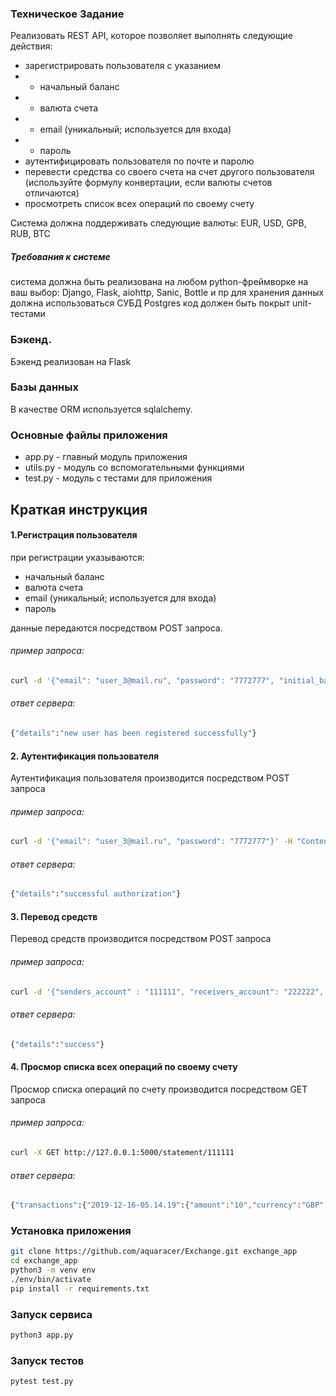 ### Техническое Задание
Реализовать REST API, которое позволяет  выполнять следующие действия:
- зарегистрировать пользователя с указанием
- - начальный баланс
- - валюта счета
- - email (уникальный; используется для входа)
- - пароль
- аутентифицировать пользователя по почте и паролю
- перевести средства со своего счета на счет другого пользователя (используйте формулу конвертации, если валюты счетов отличаются)
- просмотреть список всех операций по своему счету

Система должна поддерживать следующие валюты: EUR, USD, GPB, RUB, BTC

##### Требования к системе
система должна быть реализована на любом python-фреймворке на ваш выбор: Django, Flask, aiohttp, Sanic, Bottle и пр
для хранения данных должна использоваться СУБД Postgres
код должен быть покрыт unit-тестами

### Бэкенд.
Бэкенд реализован на Flask

### Базы данных
В качестве ORM используется sqlalchemy. 

### Основные файлы приложения
- app.py - главный модуль приложения
- utils.py - модуль со вспомогательными функциями
- test.py - модуль с тестами для приложения

## Краткая инструкция

#### 1.Регистрация пользователя
при регистрации указываются:
- начальный баланс
- валюта счета
- email (уникальный; используется для входа)
- пароль

данные передаются посредством POST запроса.
###### пример запроса:
```bash
curl -d '{"email": "user_3@mail.ru", "password": "7772777", "initial_balance": 110, "account_number": '111111', "currency": "GBP"}' -H "Content-Type: application/json" -X POST http://localhost:5000/registration
```
###### ответ сервера:
```bash
{"details":"new user has been registered successfully"}
```

#### 2. Аутентификация пользователя
Аутентификация пользователя производится посредством POST запроса

###### пример запроса:
```bash
curl -d '{"email": "user_3@mail.ru", "password": "7772777"}' -H "Content-Type: application/json" -X POST http://localhost:5000/login
```
###### ответ сервера:
```bash
{"details":"successful authorization"}
```
#### 3. Перевод средств
Перевод средств производится посредством POST запроса
###### пример запроса:
```bash
curl -d '{"senders_account" : "111111", "receivers_account": "222222", "amount": 10}' -H "Content-Type: application/json" -X POST http://localhost:5000/transaction
```
###### ответ сервера:
```bash
{"details":"success"}
```

#### 4. Просмор списка всех операций по своему счету
Просмор списка операций по счету производится посредством GET запроса
###### пример запроса:
```bash
curl -X GET http://127.0.0.1:5000/statement/111111
```
###### ответ сервера:
```bash
{"transactions":{"2019-12-16-05.14.19":{"amount":"10","currency":"GBP","receivers_account":"222222","senders_account":"111111","type":"outcome"}}}
```


### Установка приложения 
```bash
git clone https://github.com/aquaracer/Exchange.git exchange_app
cd exchange_app
python3 -m venv env
./env/bin/activate
pip install -r requirements.txt
```
### Запуск сервиса
```bash
python3 app.py
```
### Запуск тестов
```bash
pytest test.py
```


